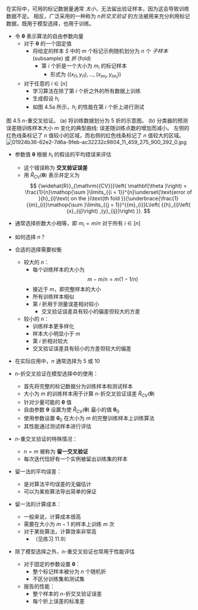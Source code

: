 在实际中，可用的标记数据量通常 *太小*，无法留出验证样本，因为这会导致训练数据不足。
相反，广泛采用的一种称为 *n折交叉验证* 的方法被用来充分利用标记数据，既用于模型选择，也用于训练。

- 令 $\mathbf{\theta}$ 表示算法的自由参数向量
  - 对于 $\mathbf{\theta}$ 的一个固定值
    - 将给定的样本 $S$ 中的 $m$ 个标记示例随机划分为 $n$ 个 *子样本* (subsample) 或 *折* (fold)
      - 第 $i$ 个折是一个大小为 ${m}_{i}$ 的标记样本
        - 形式为 $\left( {\left( {{x}_{i1},{y}_{i1}}\right), \ldots, \left( {{x}_{i{m}_{i}},{y}_{i{m}_{i}}}\right) }\right)$
  - 对于任意的 $i \in \left\lbrack n\right\rbrack$
    - 学习算法在除了第 $i$ 个折之外的所有数据上训练
	- 生成假设 ${h}_{i}$
	- 如图 4.5a 所示，${h}_{i}$ 的性能在第 $i$ 个折上进行测试

图 4.5
$n$-重交叉验证。 
(a) 将训练数据划分为 5 折的示意图。 
(b) 分类器的预测误差随训练样本大小 $m$ 变化的典型曲线: 误差随训练点数的增加而减小。
左侧的红色线条标记了 $n$ 值较小的区域，而右侧的红色线条标记了 $n$ 值较大的区域。
![01924b36-62e2-7d6a-9feb-ac32232c9804_11_459_275_900_392_0.jpg](images/01924b36-62e2-7d6a-9feb-ac32232c9804_11_459_275_900_392_0.jpg)

- 参数值 $\mathbf{\theta}$ 根据 ${h}_{i}$ 的假设的平均错误来评估
    - 这个错误称为 **交叉验证误差**
    - 用 ${\widehat{R}}_{\mathrm{{CV}}}\left( \mathbf{\theta }\right)$ 表示并定义为
$$
{\widehat{R}}_{\mathrm{{CV}}}\left( \mathbf{\theta }\right) = \frac{1}{n}\mathop{\sum }\limits_{{i = 1}}^{n}\underset{\text{error of }{h}_{i}\text{ on the }i\text{th fold }}{\underbrace{\frac{1}{{m}_{i}}\mathop{\sum }\limits_{{j = 1}}^{{m}_{i}}L\left( {{h}_{i}\left( {x}_{ij}\right) ,{y}_{ij}}\right) }}.
$$

- 通常选择折数大小相等，即 ${m}_{i} = m/n$ 对于所有 $i \in \left\lbrack n\right\rbrack$
- 如何选择 $n$？
- 合适的选择需要权衡
	- 较大的 $n$：
		- 每个训练样本的大小为 $$m - m/n = m(1 - 1/n)$$
        - 接近于 $m$，即完整样本的大小
        - 所有训练样本相似
		- 第 $i$ 折用于测量误差相对较小
			- 交叉验证误差具有较小的偏差但较大的方差
	- 较小的 $n$：
		- 训练样本更多样化
		- 样本大小明显小于 $m$
        - 第 $i$ 折相对较大
		- 交叉验证误差具有较小的方差但较大的偏差

- 在实际应用中，$n$ 通常选择为 5 或 10

- $n$-折交叉验证在模型选择中的使用：
	- 首先将完整的标记数据分为训练样本和测试样本
	- 大小为 $m$ 的训练样本用于计算 $n$-折交叉验证误差 ${\widehat{R}}_{\mathrm{{CV}}}\left( \mathbf{\theta }\right)$
    - 针对少量可能的 $\mathbf{\theta}$ 值
	- 自由参数 $\mathbf{\theta}$ 设置为使 ${\widehat{R}}_{\mathrm{{CV}}}\left( \mathbf{\theta }\right)$ 最小的值 ${\mathbf{\theta }}_{0}$
	- 使用参数设置 ${\mathbf{\theta }}_{0}$ 在大小为 $m$ 的完整训练样本上训练算法
    - 其性能通过测试样本进行评估

- $n$-重交叉验证的特殊情况：
	- $n = m$ 被称为 **留一交叉验证**
    - 每次迭代恰好有一个实例被留出训练集的样本
- 留一法的平均误差：
    - 是对算法平均误差的无偏估计
    - 可以为某些算法导出简单的保证
- 留一法的计算成本：
	- 一般来说，计算成本很高
	- 需要在大小为 $m - 1$ 的样本上训练 $m$ 次
	- 对于某些算法，计算效率非常高
		- （见练习 11.9）

- 除了模型选择之外，$n$-重交叉验证也常用于性能评估
	- 对于固定的参数设置 $\mathbf{\theta}$：
	    - 整个标记样本被分为 $n$ 个随机折
		- 不区分训练集和测试集
	- 报告的性能：
	    - 整个样本的 $n$-折交叉验证误差
	    - 每个折上误差的标准差

